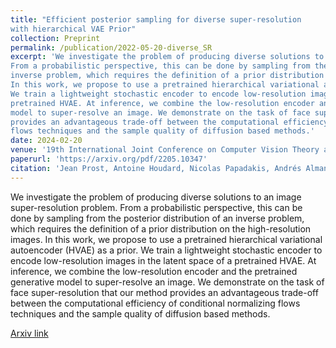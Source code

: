 ```yaml
---
title: "Efficient posterior sampling for diverse super-resolution
with hierarchical VAE Prior"
collection: Preprint
permalink: /publication/2022-05-20-diverse_SR
excerpt: 'We investigate the problem of producing diverse solutions to an image super-resolution problem.
From a probabilistic perspective, this can be done by sampling from the posterior distribution of an
inverse problem, which requires the definition of a prior distribution on the high-resolution images.
In this work, we propose to use a pretrained hierarchical variational autoencoder (HVAE) as a prior.
We train a lightweight stochastic encoder to encode low-resolution images in the latent space of a
pretrained HVAE. At inference, we combine the low-resolution encoder and the pretrained generative
model to super-resolve an image. We demonstrate on the task of face super-resolution that our method
provides an advantageous trade-off between the computational efficiency of conditional normalizing
flows techniques and the sample quality of diffusion based methods.'
date: 2024-02-20
venue: '19th International Joint Conference on Computer Vision Theory and Applications (VISAPP2024)'
paperurl: 'https://arxiv.org/pdf/2205.10347'
citation: 'Jean Prost, Antoine Houdard, Nicolas Papadakis, Andrés Almansa'
---
```


We investigate the problem of producing diverse solutions to an image super-resolution problem.
From a probabilistic perspective, this can be done by sampling from the posterior distribution of an
inverse problem, which requires the definition of a prior distribution on the high-resolution images.
In this work, we propose to use a pretrained hierarchical variational autoencoder (HVAE) as a prior.
We train a lightweight stochastic encoder to encode low-resolution images in the latent space of a
pretrained HVAE. At inference, we combine the low-resolution encoder and the pretrained generative
model to super-resolve an image. We demonstrate on the task of face super-resolution that our method
provides an advantageous trade-off between the computational efficiency of conditional normalizing
flows techniques and the sample quality of diffusion based methods.

[Arxiv link](https://arxiv.org/pdf/2205.10347)